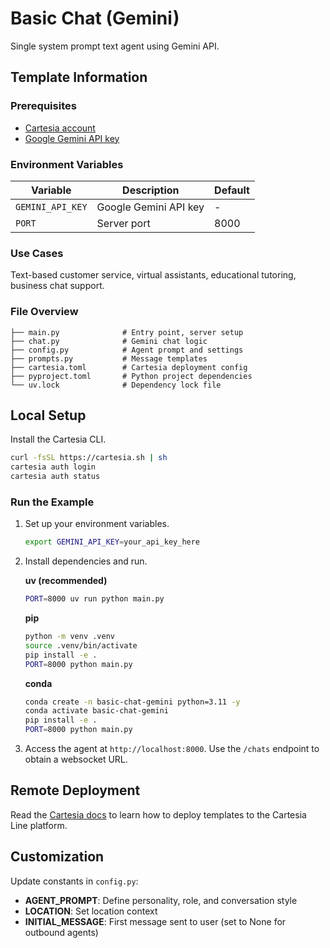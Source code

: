 # Basic Chat (Gemini)

Single system prompt text agent using Gemini API.

## Template Information

### Prerequisites

- [Cartesia account](https://play.cartesia.ai)
- [Google Gemini API key](https://aistudio.google.com/app/apikey)

### Environment Variables

| Variable | Description | Default |
|----------|-------------|---------|
| `GEMINI_API_KEY` | Google Gemini API key | - |
| `PORT` | Server port | 8000 |

### Use Cases

Text-based customer service, virtual assistants, educational tutoring, business chat support.

### File Overview

```
├── main.py              # Entry point, server setup
├── chat.py              # Gemini chat logic
├── config.py            # Agent prompt and settings
├── prompts.py           # Message templates
├── cartesia.toml        # Cartesia deployment config
├── pyproject.toml       # Python project dependencies
└── uv.lock              # Dependency lock file
```

## Local Setup

Install the Cartesia CLI.
```zsh
curl -fsSL https://cartesia.sh | sh
cartesia auth login
cartesia auth status
```

### Run the Example

1. Set up your environment variables.
   ```zsh
   export GEMINI_API_KEY=your_api_key_here
   ```

2. Install dependencies and run.

   **uv (recommended)**
   ```zsh
   PORT=8000 uv run python main.py
   ```

   **pip**
   ```zsh
   python -m venv .venv
   source .venv/bin/activate
   pip install -e .
   PORT=8000 python main.py
   ```

   **conda**
   ```zsh
   conda create -n basic-chat-gemini python=3.11 -y
   conda activate basic-chat-gemini
   pip install -e .
   PORT=8000 python main.py
   ```

3. Access the agent at `http://localhost:8000`. Use the `/chats` endpoint to obtain a websocket URL.

## Remote Deployment

Read the [Cartesia docs](https://docs.cartesia.ai/) to learn how to deploy templates to the Cartesia Line platform.

## Customization

Update constants in `config.py`:
- **AGENT_PROMPT**: Define personality, role, and conversation style
- **LOCATION**: Set location context
- **INITIAL_MESSAGE**: First message sent to user (set to None for outbound agents)
